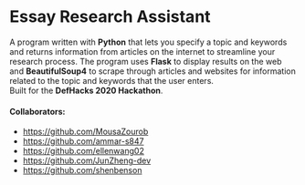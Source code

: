 # Essay Research Assistant
A program written with **Python** that lets you specify a topic and keywords and returns information from articles on the internet to streamline your research process. 
The program uses **Flask** to display results on the web and **BeautifulSoup4** to scrape through articles and websites
for information related to the topic and keywords that the user enters. 
<br>
Built for the **DefHacks 2020 Hackathon**.

#### Collaborators: 
* https://github.com/MousaZourob
* https://github.com/ammar-s847
* https://github.com/ellenwang02
* https://github.com/JunZheng-dev
* https://github.com/shenbenson
